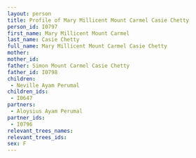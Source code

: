 ```yaml
---
layout: person
title: Profile of Mary Millicent Mount Carmel Casie Chetty
person_id: I0797
first_name: Mary Millicent Mount Carmel
last_name: Casie Chetty
full_name: Mary Millicent Mount Carmel Casie Chetty
mother: 
mother_id: 
father: Simon Mount Carmel Casie Chetty
father_id: I0798
children:
 - Neville Ayam Perumal
children_ids:
 - I0647
partners:
 - Aloysius Ayam Perumal
partner_ids:
 - I0796
relevant_trees_names:
relevant_trees_ids:
sex: F
---
```



